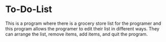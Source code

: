 # To-Do-List
This is a program where there is a grocery store list for the programer and this program allows the programer to edit their list in different ways. They can arrange the list, remove items, add items, and quit the program. 
